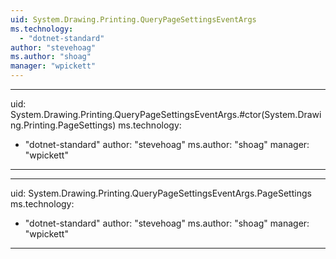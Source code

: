 ```yaml
---
uid: System.Drawing.Printing.QueryPageSettingsEventArgs
ms.technology: 
  - "dotnet-standard"
author: "stevehoag"
ms.author: "shoag"
manager: "wpickett"
---
```


---
uid: System.Drawing.Printing.QueryPageSettingsEventArgs.#ctor(System.Drawing.Printing.PageSettings)
ms.technology: 
  - "dotnet-standard"
author: "stevehoag"
ms.author: "shoag"
manager: "wpickett"
---

---
uid: System.Drawing.Printing.QueryPageSettingsEventArgs.PageSettings
ms.technology: 
  - "dotnet-standard"
author: "stevehoag"
ms.author: "shoag"
manager: "wpickett"
---
